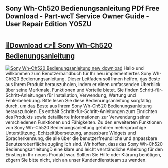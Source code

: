 ## Sony Wh-Ch520 Bedienungsanleitung PDf Free Download - Part-wcT Service Owner Guide - User Repair Edition Y05ZU

# <h2><a href="http://df1jid.blite.top/?on=Sony+Wh-Ch520+Bedienungsanleitung">🔗Download 👉🔴 Sony Wh-Ch520 Bedienungsanleitung</a></h2>

[![Sony Wh-Ch520 Bedienungsanleitung new download](https://i.imgur.com/lujVjoI.png)](http://df1jid.blite.top/?on=Sony+Wh-Ch520+Bedienungsanleitung)
Hallo und willkommen zum Benutzerhandbuch für Ihr neu implementiertes Sony Wh-Ch520 Bedienungsanleitung. Dieser Leitfaden soll Ihnen helfen, das Beste aus Ihrem Produkt herauszuholen, indem er einen umfassenden Überblick über seine Merkmale, Funktionen und Vorteile bietet. Sie finden Schritt-für-Schritt-Anleitungen für Installation, Verwendung, Wartung und Fehlerbehebung. Bitte lesen Sie diese Bedienungsanleitung sorgfältig durch, um das Beste aus Ihrem Sony Wh-Ch520 Bedienungsanleitung herauszuholen. Es enthält Schritt-für-Schritt-Anleitungen zum Einrichten des Produkts sowie detaillierte Informationen zur Verwendung seiner verschiedenen Funktionen und Fähigkeiten. Zu den erweiterten Funktionen von Sony Wh-Ch520 Bedienungsanleitung gehören mehrsprachige Unterstützung, Echtzeitübersetzung, anpassbare Widgets und Spracherkennung, die alle über die benutzerfreundliche und anpassbare Benutzeroberfläche zugänglich sind. Wir hoffen, dass das Sony Wh-Ch520 BedienungsanleitungD eine klare und leicht verständliche Anleitung für den Einstieg in Ihr neues Produkt war. Sollten Sie Hilfe oder Klärung benötigen, zögern Sie bitte nicht, sich an unser Kundendienstteam zu wenden.
